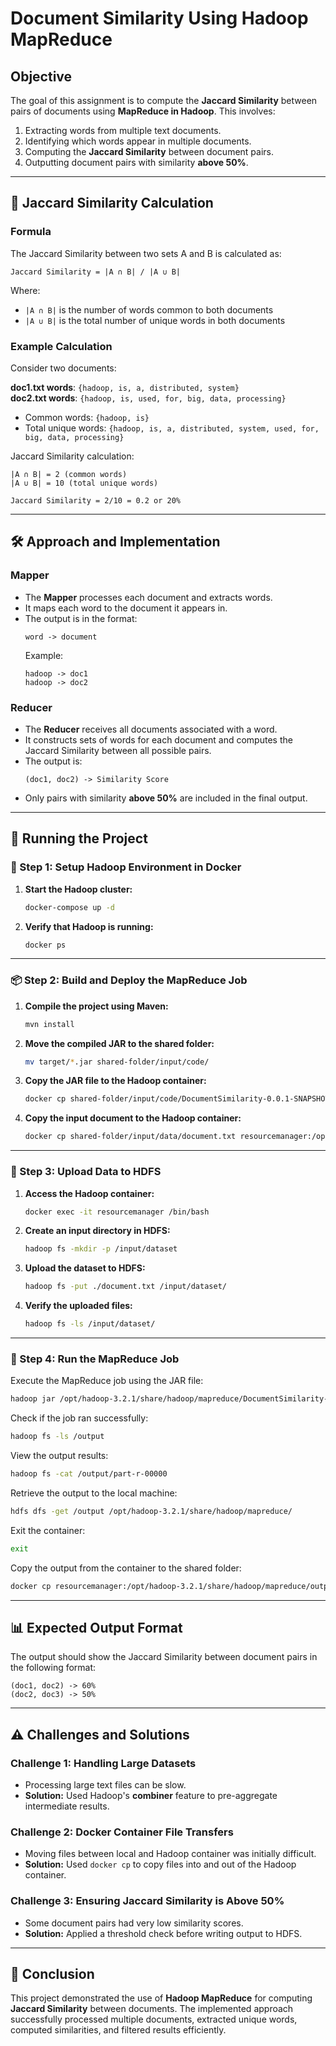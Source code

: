 # **Document Similarity Using Hadoop MapReduce**

## **Objective**  
The goal of this assignment is to compute the **Jaccard Similarity** between pairs of documents using **MapReduce in Hadoop**. This involves:
1. Extracting words from multiple text documents.
2. Identifying which words appear in multiple documents.
3. Computing the **Jaccard Similarity** between document pairs.
4. Outputting document pairs with similarity **above 50%**.

---

## **📏 Jaccard Similarity Calculation**

### **Formula**
The Jaccard Similarity between two sets A and B is calculated as:
```
Jaccard Similarity = |A ∩ B| / |A ∪ B|
```
Where:
- `|A ∩ B|` is the number of words common to both documents
- `|A ∪ B|` is the total number of unique words in both documents

### **Example Calculation**
Consider two documents:

**doc1.txt words**: `{hadoop, is, a, distributed, system}`  
**doc2.txt words**: `{hadoop, is, used, for, big, data, processing}`  

- Common words: `{hadoop, is}`  
- Total unique words: `{hadoop, is, a, distributed, system, used, for, big, data, processing}`  

Jaccard Similarity calculation:
```
|A ∩ B| = 2 (common words)
|A ∪ B| = 10 (total unique words)

Jaccard Similarity = 2/10 = 0.2 or 20%
```

---

## **🛠 Approach and Implementation**

### **Mapper**
- The **Mapper** processes each document and extracts words.
- It maps each word to the document it appears in.
- The output is in the format:
  ```
  word -> document
  ```
  Example:
  ```
  hadoop -> doc1
  hadoop -> doc2
  ```

### **Reducer**
- The **Reducer** receives all documents associated with a word.
- It constructs sets of words for each document and computes the Jaccard Similarity between all possible pairs.
- The output is:
  ```
  (doc1, doc2) -> Similarity Score
  ```
- Only pairs with similarity **above 50%** are included in the final output.

---

## **🚀 Running the Project**

### **📌 Step 1: Setup Hadoop Environment in Docker**

1. **Start the Hadoop cluster:**  
   ```sh
   docker-compose up -d
   ```

2. **Verify that Hadoop is running:**  
   ```sh
   docker ps
   ```

---

### **📦 Step 2: Build and Deploy the MapReduce Job**

1. **Compile the project using Maven:**  
   ```sh
   mvn install
   ```

2. **Move the compiled JAR to the shared folder:**  
   ```sh
   mv target/*.jar shared-folder/input/code/
   ```

3. **Copy the JAR file to the Hadoop container:**  
   ```sh
   docker cp shared-folder/input/code/DocumentSimilarity-0.0.1-SNAPSHOT.jar resourcemanager:/opt/hadoop-3.2.1/share/hadoop/mapreduce/
   ```

4. **Copy the input document to the Hadoop container:**  
   ```sh
   docker cp shared-folder/input/data/document.txt resourcemanager:/opt/hadoop-3.2.1/share/hadoop/mapreduce/
   ```

---

### **📂 Step 3: Upload Data to HDFS**

1. **Access the Hadoop container:**  
   ```sh
   docker exec -it resourcemanager /bin/bash
   ```

2. **Create an input directory in HDFS:**  
   ```sh
   hadoop fs -mkdir -p /input/dataset
   ```

3. **Upload the dataset to HDFS:**  
   ```sh
   hadoop fs -put ./document.txt /input/dataset/
   ```

4. **Verify the uploaded files:**  
   ```sh
   hadoop fs -ls /input/dataset/
   ```

---

### **🚀 Step 4: Run the MapReduce Job**

Execute the MapReduce job using the JAR file:
```sh
hadoop jar /opt/hadoop-3.2.1/share/hadoop/mapreduce/DocumentSimilarity-0.0.1-SNAPSHOT.jar com.example.controller.DocumentSimilarityDriver /input/dataset /output
```

Check if the job ran successfully:
```sh
hadoop fs -ls /output
```

View the output results:
```sh
hadoop fs -cat /output/part-r-00000
```

Retrieve the output to the local machine:
```sh
hdfs dfs -get /output /opt/hadoop-3.2.1/share/hadoop/mapreduce/
```

Exit the container:
```sh
exit
```

Copy the output from the container to the shared folder:
```sh
docker cp resourcemanager:/opt/hadoop-3.2.1/share/hadoop/mapreduce/output/ shared-folder/output/
```

---

## **📊 Expected Output Format**

The output should show the Jaccard Similarity between document pairs in the following format:
```
(doc1, doc2) -> 60%
(doc2, doc3) -> 50%
```

---

## **⚠ Challenges and Solutions**

### **Challenge 1: Handling Large Datasets**
- Processing large text files can be slow.
- **Solution:** Used Hadoop's **combiner** feature to pre-aggregate intermediate results.

### **Challenge 2: Docker Container File Transfers**
- Moving files between local and Hadoop container was initially difficult.
- **Solution:** Used `docker cp` to copy files into and out of the Hadoop container.

### **Challenge 3: Ensuring Jaccard Similarity is Above 50%**
- Some document pairs had very low similarity scores.
- **Solution:** Applied a threshold check before writing output to HDFS.

---

## **📌 Conclusion**
This project demonstrated the use of **Hadoop MapReduce** for computing **Jaccard Similarity** between documents. The implemented approach successfully processed multiple documents, extracted unique words, computed similarities, and filtered results efficiently.


